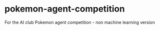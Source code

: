# pokemon-agent-competition
For the AI club Pokemon agent competition - non machine learning version
